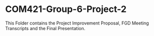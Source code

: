 # COM421-Group-6-Project-2
This Folder contains the Project Improvement Proposal, FGD Meeting Transcripts and the Final Presentation.
